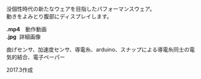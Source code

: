 没個性時代の新たなウェアを目指したパフォーマンスウェア。  
動きをよみとり腹部にディスプレイします。  
  
**.mp4**　動作動画  
**.jpg**  詳細画像  

曲げセンサ、加速度センサ、導電糸、arduino、スナップによる導電糸同士の電気的結合、電子ペーパー  

2017.3作成
